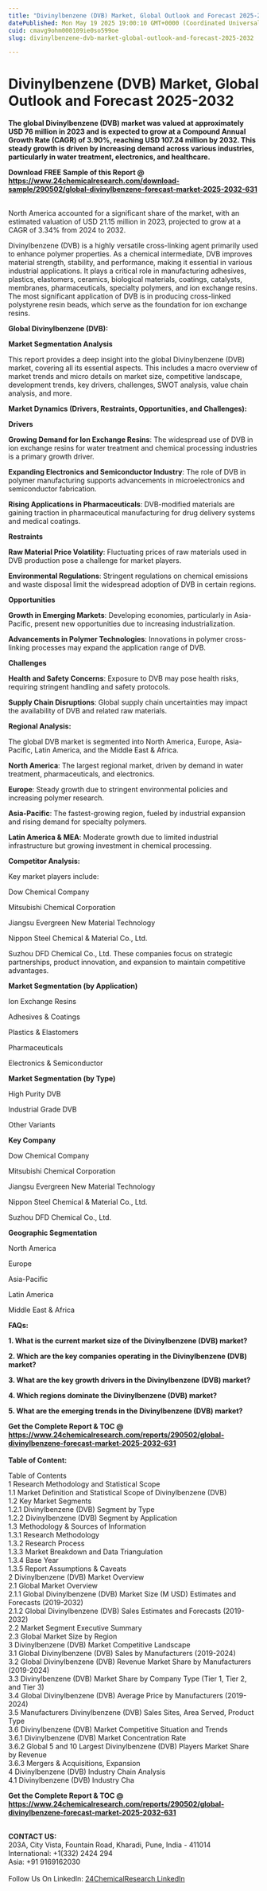 ```yaml
---
title: "Divinylbenzene (DVB) Market, Global Outlook and Forecast 2025-2032"
datePublished: Mon May 19 2025 19:00:10 GMT+0000 (Coordinated Universal Time)
cuid: cmavg9ohm000109ie0so599oe
slug: divinylbenzene-dvb-market-global-outlook-and-forecast-2025-2032

---
```


# Divinylbenzene (DVB) Market, Global Outlook and Forecast 2025-2032

<p>
</p><p><strong>The global Divinylbenzene (DVB) market was valued at approximately USD 76 million in 2023 and is expected to grow at a Compound Annual Growth Rate (CAGR) of 3.90%, reaching USD 107.24 million by 2032. This steady growth is driven by increasing demand across various industries, particularly in water treatment, electronics, and healthcare. </strong></p><p>
</p><div><b>Download FREE Sample of this Report @ 
            <a href="https://www.24chemicalresearch.com/download-sample/290502/global-divinylbenzene-forecast-market-2025-2032-631">
            https://www.24chemicalresearch.com/download-sample/290502/global-divinylbenzene-forecast-market-2025-2032-631</a></b></div><br><p>North America accounted for a significant share of the market, with an estimated valuation of USD 21.15 million in 2023, projected to grow at a CAGR of 3.34% from 2024 to 2032.</p><p>
</p><p>Divinylbenzene (DVB) is a highly versatile cross-linking agent primarily used to enhance polymer properties. As a chemical intermediate, DVB improves material strength, stability, and performance, making it essential in various industrial applications. It plays a critical role in manufacturing adhesives, plastics, elastomers, ceramics, biological materials, coatings, catalysts, membranes, pharmaceuticals, specialty polymers, and ion exchange resins. The most significant application of DVB is in producing cross-linked polystyrene resin beads, which serve as the foundation for ion exchange resins.</p><p>
<strong>Global Divinylbenzene (DVB):</strong></p><p>
<strong>Market Segmentation Analysis</strong></p><p>
</p><p>This report provides a deep insight into the global Divinylbenzene (DVB) market, covering all its essential aspects. This includes a macro overview of market trends and micro details on market size, competitive landscape, development trends, key drivers, challenges, SWOT analysis, value chain analysis, and more.</p><p>
<strong>Market Dynamics (Drivers, Restraints, Opportunities, and Challenges):</strong></p><p>
<strong>Drivers</strong></p><p>
</p><p><strong>Growing Demand for Ion Exchange Resins</strong>: The widespread use of DVB in ion exchange resins for water treatment and chemical processing industries is a primary growth driver.</p><p><strong>Expanding Electronics and Semiconductor Industry</strong>: The role of DVB in polymer manufacturing supports advancements in microelectronics and semiconductor fabrication.</p><p><strong>Rising Applications in Pharmaceuticals</strong>: DVB-modified materials are gaining traction in pharmaceutical manufacturing for drug delivery systems and medical coatings.</p><p>
<strong>Restraints</strong></p><p>
</p><p><strong>Raw Material Price Volatility</strong>: Fluctuating prices of raw materials used in DVB production pose a challenge for market players.</p><p><strong>Environmental Regulations</strong>: Stringent regulations on chemical emissions and waste disposal limit the widespread adoption of DVB in certain regions.</p><p>
<strong>Opportunities</strong></p><p>
</p><p><strong>Growth in Emerging Markets</strong>: Developing economies, particularly in Asia-Pacific, present new opportunities due to increasing industrialization.</p><p><strong>Advancements in Polymer Technologies</strong>: Innovations in polymer cross-linking processes may expand the application range of DVB.</p><p>
<strong>Challenges</strong></p><p>
</p><p><strong>Health and Safety Concerns</strong>: Exposure to DVB may pose health risks, requiring stringent handling and safety protocols.</p><p><strong>Supply Chain Disruptions</strong>: Global supply chain uncertainties may impact the availability of DVB and related raw materials.</p><p>
<strong>Regional Analysis:</strong></p><p>
</p><p>The global DVB market is segmented into North America, Europe, Asia-Pacific, Latin America, and the Middle East &amp; Africa.</p><p>
</p><p><strong>North America</strong>: The largest regional market, driven by demand in water treatment, pharmaceuticals, and electronics.</p><p><strong>Europe</strong>: Steady growth due to stringent environmental policies and increasing polymer research.</p><p><strong>Asia-Pacific</strong>: The fastest-growing region, fueled by industrial expansion and rising demand for specialty polymers.</p><p><strong>Latin America &amp; MEA</strong>: Moderate growth due to limited industrial infrastructure but growing investment in chemical processing.</p><p>
<strong>Competitor Analysis:</strong></p><p>
</p><p>Key market players include:</p><p>
</p><p>Dow Chemical Company</p><p>Mitsubishi Chemical Corporation</p><p>Jiangsu Evergreen New Material Technology</p><p>Nippon Steel Chemical &amp; Material Co., Ltd.</p><p>Suzhou DFD Chemical Co., Ltd. These companies focus on strategic partnerships, product innovation, and expansion to maintain competitive advantages.</p><p>
<strong>Market Segmentation (by Application)</strong></p><p>
</p><p>Ion Exchange Resins</p><p>Adhesives &amp; Coatings</p><p>Plastics &amp; Elastomers</p><p>Pharmaceuticals</p><p>Electronics &amp; Semiconductor</p><p>
<strong>Market Segmentation (by Type)</strong></p><p>
</p><p>High Purity DVB</p><p>Industrial Grade DVB</p><p>Other Variants</p><p>
<strong>Key Company</strong></p><p>
</p><p>Dow Chemical Company</p><p>Mitsubishi Chemical Corporation</p><p>Jiangsu Evergreen New Material Technology</p><p>Nippon Steel Chemical &amp; Material Co., Ltd.</p><p>Suzhou DFD Chemical Co., Ltd.</p><p>
<strong>Geographic Segmentation</strong></p><p>
</p><p>North America</p><p>Europe</p><p>Asia-Pacific</p><p>Latin America</p><p>Middle East &amp; Africa</p><p>
<strong>FAQs:</strong></p><p>
</p><p><strong>1. What is the current market size of the Divinylbenzene (DVB) market?</strong></p><p>
</p><p>
</p><p><strong>2. Which are the key companies operating in the Divinylbenzene (DVB) market?</strong></p><p>
</p><p>
</p><p><strong>3. What are the key growth drivers in the Divinylbenzene (DVB) market?</strong></p><p>
</p><p>
</p><p><strong>4. Which regions dominate the Divinylbenzene (DVB) market?</strong></p><p>
</p><p>
</p><p><strong>5. What are the emerging trends in the Divinylbenzene (DVB) market?</strong></p><p>
</p><p>
</p><p></p>

<div><b>Get the Complete Report & TOC @ 
            <a href="https://www.24chemicalresearch.com/reports/290502/global-divinylbenzene-forecast-market-2025-2032-631">
            https://www.24chemicalresearch.com/reports/290502/global-divinylbenzene-forecast-market-2025-2032-631</a></b></div><br>
            <b>Table of Content:</b><p>Table of Contents<br />
1 Research Methodology and Statistical Scope<br />
1.1 Market Definition and Statistical Scope of Divinylbenzene (DVB)<br />
1.2 Key Market Segments<br />
1.2.1 Divinylbenzene (DVB) Segment by Type<br />
1.2.2 Divinylbenzene (DVB) Segment by Application<br />
1.3 Methodology & Sources of Information<br />
1.3.1 Research Methodology<br />
1.3.2 Research Process<br />
1.3.3 Market Breakdown and Data Triangulation<br />
1.3.4 Base Year<br />
1.3.5 Report Assumptions & Caveats<br />
2 Divinylbenzene (DVB) Market Overview<br />
2.1 Global Market Overview<br />
2.1.1 Global Divinylbenzene (DVB) Market Size (M USD) Estimates and Forecasts (2019-2032)<br />
2.1.2 Global Divinylbenzene (DVB) Sales Estimates and Forecasts (2019-2032)<br />
2.2 Market Segment Executive Summary<br />
2.3 Global Market Size by Region<br />
3 Divinylbenzene (DVB) Market Competitive Landscape<br />
3.1 Global Divinylbenzene (DVB) Sales by Manufacturers (2019-2024)<br />
3.2 Global Divinylbenzene (DVB) Revenue Market Share by Manufacturers (2019-2024)<br />
3.3 Divinylbenzene (DVB) Market Share by Company Type (Tier 1, Tier 2, and Tier 3)<br />
3.4 Global Divinylbenzene (DVB) Average Price by Manufacturers (2019-2024)<br />
3.5 Manufacturers Divinylbenzene (DVB) Sales Sites, Area Served, Product Type<br />
3.6 Divinylbenzene (DVB) Market Competitive Situation and Trends<br />
3.6.1 Divinylbenzene (DVB) Market Concentration Rate<br />
3.6.2 Global 5 and 10 Largest Divinylbenzene (DVB) Players Market Share by Revenue<br />
3.6.3 Mergers & Acquisitions, Expansion<br />
4 Divinylbenzene (DVB) Industry Chain Analysis<br />
4.1 Divinylbenzene (DVB) Industry Cha</p>

<div><b>Get the Complete Report & TOC @ 
            <a href="https://www.24chemicalresearch.com/reports/290502/global-divinylbenzene-forecast-market-2025-2032-631">
            https://www.24chemicalresearch.com/reports/290502/global-divinylbenzene-forecast-market-2025-2032-631</a></b></div><br>

<b>CONTACT US:</b><br>
            203A, City Vista, Fountain Road, Kharadi, Pune, India - 411014<br>
            International: +1(332) 2424 294<br>
            Asia: +91 9169162030 <br><br>
            Follow Us On LinkedIn: <a href="https://www.linkedin.com/company/24chemicalresearch/">24ChemicalResearch LinkedIn</a>